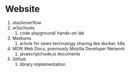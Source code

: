 # Website

1. stackoverflow
2. w3schools
   1. code playground/ hands-on lab
3. Mediums
   1. article for news technology sharing like docker, k8s
4. MDN Web Docs, previously Mozilla Developer Network
   1. javascript/node.js documents
5. Github
   1. library implementation
